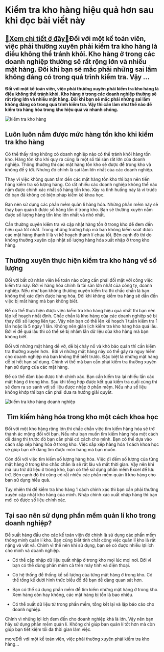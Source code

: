 Kiểm tra kho hàng hiệu quả hơn sau khi đọc bài viết này
=======================================================

[:gift:Xem chi tiết ở đây:gift:](https://hddtvn.com/kiem-tra-kho-hang-hieu-qua-hon-sau-khi-doc-bai-viet-nay/)Đối với một kế toán viên, việc phải thường xuyên phải kiểm tra kho hàng là điều không thể tránh khỏi. Kho hàng ở trong các doanh nghiệp thường sẽ rất rộng lớn và nhiều mặt hàng. Đôi khi bạn sẽ mắc phải những sai lầm không đáng có trong quá trình kiểm tra. Vậy …
---------------------------------------------------------------------------------------------------------------------------------------------------------------------------------------------------------------------------------------------------------------------

**Đối với một kế toán viên, việc phải thường xuyên phải kiểm tra kho hàng là điều không thể tránh khỏi. Kho hàng ở trong các doanh nghiệp thường sẽ rất rộng lớn và nhiều mặt hàng. Đôi khi bạn sẽ mắc phải những sai lầm không đáng có trong quá trình kiểm tra. Vậy thì cần làm như thế nào để kiểm tra hàng hóa trong kho hiệu quả và nhanh chóng.**


![kiểm tra kho hàng](https://hddtvn.com/wp-content/uploads/2021/01/that-thoat-hang-trong-kho.png)


Luôn luôn nắm được mức hàng tồn kho khi kiểm tra kho hàng
---------------------------------------------------------


Có thể thấy rằng không có doanh nghiệp nào có thể tránh khỏi hàng tồn kho. Hàng tồn kho khi quy ra cũng là một số tài sản rất lớn của doanh nghiệp. Thông thường thì các mặt hàng tồn kho sẽ được để trong kho và không để ý tới. Nhưng đó chính là sai lầm lớn nhất của các doanh nghiệp.


Thay vì việc không quan tâm đến các mặt hàng tồn kho thì bạn nên tiến hàng kiểm tra số lượng hàng. Có rất nhiều các doanh nghiệp không thể nào nắm được chính xác nhất số hàng tồn kho. Xảy ra tình huống này là vì trước đó bạn đã không có biện pháp kiểm kê khoa học.


Bạn nên sử dụng các phần mềm quản lí hàng hóa. Những phần mềm này sẽ thay bạn quản lí được số hàng tồn ở trong kho. Bạn sẽ thường xuyên nắm được số lượng hàng tồn kho lớn nhất và nhỏ nhất.


Cần thường xuyên kiểm tra và cập nhật hàng tồn ở trong kho để đem đến hiệu quả tốt nhất. Trong những trường hợp mà bạn không kiểm soát được các mặt hàng thanh lí là vì kế hoạch thanh lí chưa tốt. Bên cạnh đó thì do không thường xuyên cập nhật số lượng hàng hóa xuất nhập ở trong kho hàng.


Thường xuyên thực hiện kiểm tra kho hàng về số lượng
----------------------------------------------------


Đối với bất cứ nhân viên kế toán nào cũng cần phải đối mặt với công việc kiểm tra này. Bởi vì hàng hóa chính là tài sản lớn nhất của công ty, doanh nghiệp. Nếu như bạn không thường xuyên kiểm tra thì chắc chắn là bạn không thể xác định được hàng hóa. Đôi khi không kiểm tra hàng sẽ dẫn đến việc bị mất hàng mà bạn không biết.


Để có thể thực hiện được việc kiểm tra kho hàng hiệu quả nhất thì bạn nên lập kế hoạch nhất định. Chắc chắn là kho hàng của các doanh nghiệp sẽ bị thay đổi số lượng liên tục. Vậy nên bạn có thể lên kế hoạch 1 tuần kiểm tra 1 lần hoặc là 5 ngày 1 lần. Không nên giãn lịch kiểm tra kho hàng hóa quá lâu. Bởi vì để quá lâu thì có thể sẽ bị nhầm lẫn dữ liệu của kho hàng mà bạn không biết.


Đối với những mặt hàng dễ vỡ, dễ bị cháy nổ và khó bảo quản thì cần kiểm tra thường xuyên hơn.  Bởi vì những mặt hàng này có thể gây ra nguy hiểm cho doanh nghiệp mà bạn không thể biết trước. Đặc biệt là những mặt hàng dễ bị hết hạn sử dụng. Chính vì thế mà bạn cần phải kiểm tra thường xuyên hạn sử dụng của các mặt hàng.


Để có thể đảm bảo được tính chính xác. Bạn cần kiểm tra lại nhiều lần các mặt hàng ở trong kho. Sau khi tổng hợp được kết quả kiểm tra cuối cùng thì sẽ đem ra so sánh với số liệu được nhập ở phần mềm. Nếu như số liệu không khớp thì bạn cần phải đưa ra hướng giải quyết.


![kiểm tra kho hàng doanh nghiệp](https://hddtvn.com/wp-content/uploads/2021/01/C491.png)


 Tìm kiếm hàng hóa trong kho một cách khoa học
----------------------------------------------


Đối với một kho hàng rộng lớn thì chắc chắn việc tìm kiếm hàng hóa sẽ trở thành ác mộng đối với bạn. Nếu như bạn muốn tìm kiếm hàng hóa một cách dễ dàng thì trước đó bạn cần phải có cách cho mình. Bạn có thể dựa vào cách sắp xếp hàng hóa ở trong kho. Việc sắp xếp hàng hóa 1 cách khoa học sẽ giúp bạn dễ dàng tìm được món hàng mà bạn muốn.


Còn đối với việc tìm kiếm số lượng hàng hóa. Việc đi đếm số lượng của từng mặt hàng ở trong kho chắc chắn là sẽ rất lâu và mất thời gian. Vậy nên khi mà lưu trữ dữ liệu ở trong kho, bạn có thể sử dụng phần mềm Excel để lưu trữ. Bên cạnh đó thì cũng có rất nhiều các phần mềm quản lí kho hàng cho bạn sử dụng hiểu quả.


Tuy nhiên thì để kiểm tra kho hàng 1 cách chính xác thì bạn cần phải thường xuyên cập nhật kho hàng của mình. Nhập chính xác xuất nhập hàng thì bạn mới có được số liệu chính xác.


Tại sao nên sử dụng phần mềm quản lí kho trong doanh nghiệp?
------------------------------------------------------------


Đề xuất hàng đầu cho các kế toán viên đó chính là sử dụng các phần mềm thông minh quản lí kho. Bạn cũng biết tính chất công việc quản lí kho là rất nặng và vất vả. Chính vì thế nên khi sử dụng, bạn sẽ có được nhiều lợi ích cho mình và doanh nghiệp.




* Có thể cập nhập dữ liệu xuất nhập ở trong kho mọi lúc mọi nơi. Bởi vì bạn có thể dùng phần mềm cả trên máy tính và điện thoại.

* Có hệ thống để thống kế số lượng của từng mặt hàng ở trong kho. Có thể tổng kế dưới hình thức biểu đồ để bạn dễ dàng quan sát hơn.

* Bạn có thể sử dụng phần mềm để tìm kiếm những mặt hàng ở trong kho. Xem hàng còn hay không, các mặt hàng bị tồn là bao nhiêu.

* Có thể xuất dữ liệu từ trong phần mềm, tổng kết lại và lập báo cáo cho doanh nghiệp.



Chính vì những lợi ích đem đến cho doanh nghiệp khá là lớn. Vậy nên bạn hãy sử dụng phần mềm quản lí. Không chỉ giúp bạn quản lí tốt hơn mà còn giúp bạn tiết kiệm tối đa thời gian làm việc.



moreĐối với một kế toán viên, việc phải thường xuyên phải kiểm tra kho hàng…

